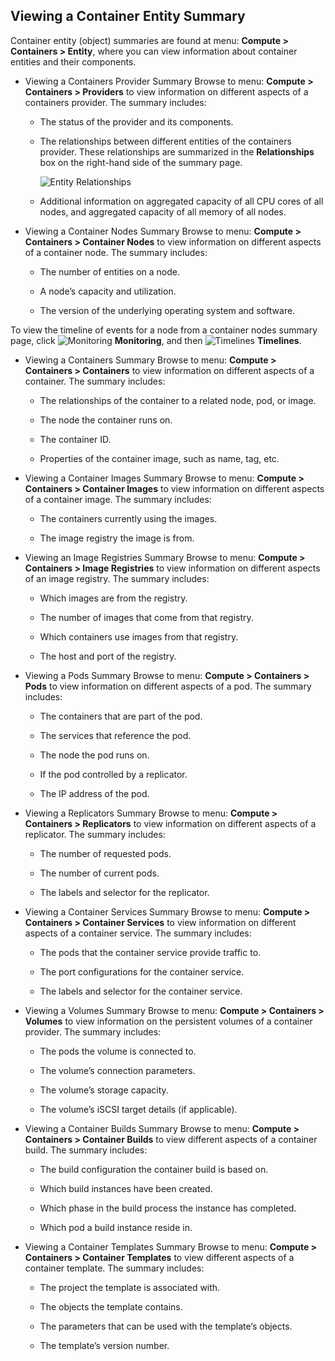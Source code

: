 ## Viewing a Container Entity Summary

Container entity (object) summaries are found at
menu: **Compute > Containers > Entity**, where you can view information
about container entities and their components.

  - Viewing a Containers Provider Summary
    Browse to menu: **Compute > Containers > Providers** to view
    information on different aspects of a containers provider. The
    summary includes:

      - The status of the provider and its components.

      - The relationships between different entities of the containers
        provider. These relationships are summarized in the
        **Relationships** box on the right-hand side of the summary
        page.

        ![Entity Relationships](../images/entity-relationships.png)

      - Additional information on aggregated capacity of all CPU cores
        of all nodes, and aggregated capacity of all memory of all
        nodes.

<!-- end list -->

  - Viewing a Container Nodes Summary
    Browse to menu: **Compute > Containers > Container Nodes** to view
    information on different aspects of a container node. The summary
    includes:

      - The number of entities on a node.

      - A node’s capacity and utilization.

      - The version of the underlying operating system and software.

To view the timeline of events for a node from a container nodes summary
page, click ![Monitoring](../images/1994.png) **Monitoring**, and then
![Timelines](../images/1995.png) **Timelines**.

  - Viewing a Containers Summary
    Browse to menu: **Compute > Containers > Containers** to view
    information on different aspects of a container. The summary
    includes:

      - The relationships of the container to a related node, pod, or
        image.

      - The node the container runs on.

      - The container ID.

      - Properties of the container image, such as name, tag, etc.

<!-- end list -->

  - Viewing a Container Images Summary
    Browse to menu: **Compute > Containers > Container Images** to view
    information on different aspects of a container image. The summary
    includes:

      - The containers currently using the images.

      - The image registry the image is from.

<!-- end list -->

  - Viewing an Image Registries Summary
    Browse to menu: **Compute > Containers > Image Registries** to view
    information on different aspects of an image registry. The summary
    includes:

      - Which images are from the registry.

      - The number of images that come from that registry.

      - Which containers use images from that registry.

      - The host and port of the registry.

<!-- end list -->

  - Viewing a Pods Summary
    Browse to menu: **Compute > Containers > Pods** to view information
    on different aspects of a pod. The summary includes:

      - The containers that are part of the pod.

      - The services that reference the pod.

      - The node the pod runs on.

      - If the pod controlled by a replicator.

      - The IP address of the pod.

<!-- end list -->

  - Viewing a Replicators Summary
    Browse to menu: **Compute > Containers > Replicators** to view
    information on different aspects of a replicator. The summary
    includes:

      - The number of requested pods.

      - The number of current pods.

      - The labels and selector for the replicator.

<!-- end list -->

  - Viewing a Container Services Summary
    Browse to menu: **Compute > Containers > Container Services** to view
    information on different aspects of a container service. The summary
    includes:

      - The pods that the container service provide traffic to.

      - The port configurations for the container service.

      - The labels and selector for the container service.

<!-- end list -->

  - Viewing a Volumes Summary
    Browse to menu: **Compute > Containers > Volumes** to view
    information on the persistent volumes of a container provider. The
    summary includes:

      - The pods the volume is connected to.

      - The volume’s connection parameters.

      - The volume’s storage capacity.

      - The volume’s iSCSI target details (if applicable).

<!-- end list -->

  - Viewing a Container Builds Summary
    Browse to menu: **Compute > Containers > Container Builds** to view
    different aspects of a container build. The summary includes:

      - The build configuration the container build is based on.

      - Which build instances have been created.

      - Which phase in the build process the instance has completed.

      - Which pod a build instance reside in.

<!-- end list -->

  - Viewing a Container Templates Summary
    Browse to menu: **Compute > Containers > Container Templates** to
    view different aspects of a container template. The summary
    includes:

      - The project the template is associated with.

      - The objects the template contains.

      - The parameters that can be used with the template’s objects.

      - The template’s version number.
